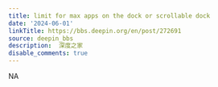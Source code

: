 ```yaml
---
title: limit for max apps on the dock or scrollable dock
date: '2024-06-01'
linkTitle: https://bbs.deepin.org/en/post/272691
source: deepin_bbs
description:  深度之家 
disable_comments: true
---
```

NA
